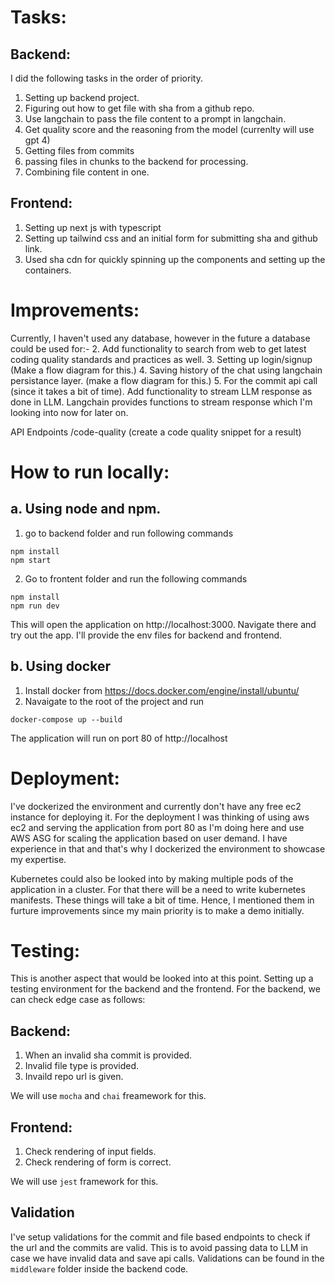 # Tasks:

## Backend:

I did the following tasks in the order of priority.

1. Setting up backend project.
2. Figuring out how to get file with sha from a github repo.
3. Use langchain to pass the file content to a prompt in langchain.
4. Get quality score and the reasoning from the model (currenlty will use gpt 4)
5. Getting files from commits
6. passing files in chunks to the backend for processing.
7. Combining file content in one.

## Frontend:

1. Setting up next js with typescript
2. Setting up tailwind css and an initial form for submitting sha and github link.
3. Used sha cdn for quickly spinning up the components and setting up the containers.

# Improvements:

Currently, I haven't used any database, however in the future a database could be used for:- 2. Add functionality to search from web to get latest coding quality standards and practices as well. 3. Setting up login/signup (Make a flow diagram for this.) 4. Saving history of the chat using langchain persistance layer. (make a flow diagram for this.) 5. For the commit api call (since it takes a bit of time). Add functionality to stream LLM response as done in LLM. Langchain provides functions to stream response which I'm looking into now for later on.

API Endpoints
/code-quality
(create a code quality snippet for a result)

# How to run locally:

## a. Using node and npm.

1. go to backend folder and run following commands

```
npm install
npm start
```

2. Go to frontent folder and run the following commands

```
npm install
npm run dev
```

This will open the application on http://localhost:3000. Navigate there and try out the app.
I'll provide the env files for backend and frontend.

## b. Using docker

1. Install docker from https://docs.docker.com/engine/install/ubuntu/
2. Navaigate to the root of the project and run

```
docker-compose up --build
```

The application will run on port 80 of http://localhost

# Deployment:

I've dockerized the environment and currently don't have any free ec2 instance for deploying it.
For the deployment I was thinking of using aws ec2 and serving the application from port 80 as I'm doing here and use AWS ASG for scaling the application based on user demand. I have experience in that and that's why I dockerized the environment to showcase my expertise.

Kubernetes could also be looked into by making multiple pods of the application in a cluster. For that
there will be a need to write kubernetes manifests. These things will take a bit of time. Hence, I mentioned them in furture improvements since my main priority is to make a demo initially.

# Testing:

This is another aspect that would be looked into at this point. Setting up a testing environment for the backend and the frontend. For the backend, we can check edge case as follows:

## Backend:

1. When an invalid sha commit is provided.
2. Invalid file type is provided.
3. Invaild repo url is given.

We will use `mocha` and `chai` freamework for this.

## Frontend:

1. Check rendering of input fields.
2. Check rendering of form is correct.

We will use `jest` framework for this.

## Validation

I've setup validations for the commit and file based endpoints to check if the url and the commits are valid.
This is to avoid passing data to LLM in case we have invalid data and save api calls.
Validations can be found in the `middleware` folder inside the backend code.
